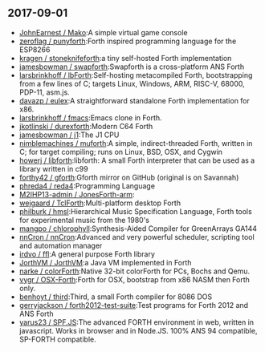 ## 2017-09-01

* [JohnEarnest / Mako](https://github.com/JohnEarnest/Mako):A simple virtual game console
* [zeroflag / punyforth](https://github.com/zeroflag/punyforth):Forth inspired programming language for the ESP8266
* [kragen / stoneknifeforth](https://github.com/kragen/stoneknifeforth):a tiny self-hosted Forth implementation
* [jamesbowman / swapforth](https://github.com/jamesbowman/swapforth):Swapforth is a cross-platform ANS Forth
* [larsbrinkhoff / lbForth](https://github.com/larsbrinkhoff/lbForth):Self-hosting metacompiled Forth, bootstrapping from a few lines of C; targets Linux, Windows, ARM, RISC-V, 68000, PDP-11, asm.js.
* [davazp / eulex](https://github.com/davazp/eulex):A straightforward standalone Forth implementation for x86.
* [larsbrinkhoff / fmacs](https://github.com/larsbrinkhoff/fmacs):Emacs clone in Forth.
* [jkotlinski / durexforth](https://github.com/jkotlinski/durexforth):Modern C64 Forth
* [jamesbowman / j1](https://github.com/jamesbowman/j1):The J1 CPU
* [nimblemachines / muforth](https://github.com/nimblemachines/muforth):A simple, indirect-threaded Forth, written in C; for target compiling; runs on Linux, BSD, OSX, and Cygwin
* [howerj / libforth](https://github.com/howerj/libforth):libforth: A small Forth interpreter that can be used as a library written in c99
* [forthy42 / gforth](https://github.com/forthy42/gforth):Gforth mirror on GitHub (original is on Savannah)
* [phreda4 / reda4](https://github.com/phreda4/reda4):Programming Language
* [M2IHP13-admin / JonesForth-arm](https://github.com/M2IHP13-admin/JonesForth-arm):
* [wejgaard / TclForth](https://github.com/wejgaard/TclForth):Multi-platform desktop Forth
* [philburk / hmsl](https://github.com/philburk/hmsl):Hierarchical Music Specification Language, Forth tools for experimental music from the 1980's
* [mangpo / chlorophyll](https://github.com/mangpo/chlorophyll):Synthesis-Aided Compiler for GreenArrays GA144
* [nnCron / nnCron](https://github.com/nnCron/nnCron):Advanced and very powerful scheduler, scripting tool and automation manager
* [irdvo / ffl](https://github.com/irdvo/ffl):A general purpose Forth library
* [JorthVM / JorthVM](https://github.com/JorthVM/JorthVM):a Java VM implemented in Forth
* [narke / colorForth](https://github.com/narke/colorForth):Native 32-bit colorForth for PCs, Bochs and Qemu.
* [vygr / OSX-Forth](https://github.com/vygr/OSX-Forth):Forth for OSX, bootstrap from x86 NASM then Forth only.
* [benhoyt / third](https://github.com/benhoyt/third):Third, a small Forth compiler for 8086 DOS
* [gerryjackson / forth2012-test-suite](https://github.com/gerryjackson/forth2012-test-suite):Test programs for Forth 2012 and ANS Forth
* [yarus23 / SPF.JS](https://github.com/yarus23/SPF.JS):The advanced FORTH environment in web, written in javascript. Works in browser and in Node.JS. 100% ANS 94 compatible, SP-FORTH compatible.
